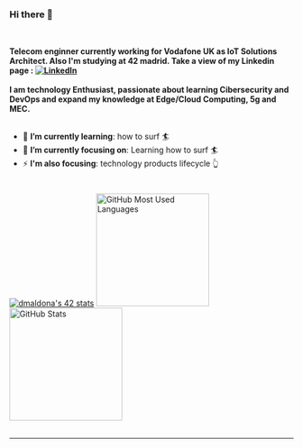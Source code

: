 ### Hi there 👋

<!--
**DaniMSalinas/danimsalinas** is a ✨ _special_ ✨ repository because its `README.md` (this file) appears on your GitHub profile.

Here are some ideas to get you started:

- 🔭 I’m currently working on ...
- 🌱 I’m currently learning ...
- 👯 I’m looking to collaborate on ...
- 🤔 I’m looking for help with ...
- 💬 Ask me about ...
- 📫 How to reach me: ...
- 😄 Pronouns: ...
- ⚡ Fun fact: ...
-->

<div>
    <div align=left>
        <br>
        <p>
            <strong>
                Telecom enginner currently working for Vodafone UK as IoT Solutions Architect. Also I'm studying at 42 madrid. Take a view of my Linkedin page : <a href="https://www.linkedin.com/in/danimsalinas/"><img src="https://img.shields.io/badge/Linkedin-0077b5?style=flat&logo=linkedin" alt="LinkedIn" /></a><br><br>
                I am technology Enthusiast, passionate about learning Cibersecurity and DevOps and expand my knowledge at Edge/Cloud Computing, 5g and MEC.<br><br>
            </strong>
        </p>
        <ul>
            <li>🌱 <b>I’m currently learning</b>: how to surf 🏄</li>
            <li>🎯 <b>I’m currently focusing on</b>: Learning how to surf 🏄 </li>
            <li>⚡ <b>I'm also focusing</b>: technology products lifecycle 👆</li>
        </ul>
    </div>
    <div align=left>
        <h1></h1>
        <a href="https://github.com/JaeSeoKim/badge42"><img src="https://badge42.vercel.app/api/v2/cl7ow6huw00490hmd5jw78fxd/stats?cursusId=58&coalitionId=64" alt="dmaldona's 42 stats" /></a>
        <img src="https://github-readme-stats.vercel.app/api/top-langs?username=danimsalinas&layout=compact&title_color=3d85c6&text_color=FFFFFF&theme=react" alt="GitHub Most Used Languages" height="200" />
        <br>
        <img src="https://github-readme-stats.vercel.app/api?username=danimsalinas&title_color=3d85c6&text_color=FFFFFF&show_icons=true&icon_color=3d85c6&include_all_commits=true&count_private=true&theme=react" alt="GitHub Stats" height="200" />
       <br>
<!--
        <img src="https://github-readme-streak-stats.herokuapp.com/?user=danimsalinas&theme=react&date_format=j%20M%5B%20Y%5D&currStreakLabel=3d85c6&fire=6FDA44&ring=3d85c6" alt="GitHub Streak Stats" height="200" />
        <br>
-->
        <br>
    </div>
</div>

------
